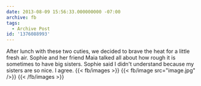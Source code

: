 ```yaml
---
date: 2013-08-09 15:56:33.000000000 -07:00
archive: fb
tags: 
  - Archive Post
id: '1376088993'
---
```


After lunch with these two cuties, we decided to brave the heat for a little fresh air. Sophie and her friend Maia talked all about how rough it is sometimes to have big sisters. Sophie said I didn't understand because my sisters are so nice. I agree.
{{< fb/images >}}
{{< fb/image src="image.jpg" />}}
{{< /fb/images >}}
